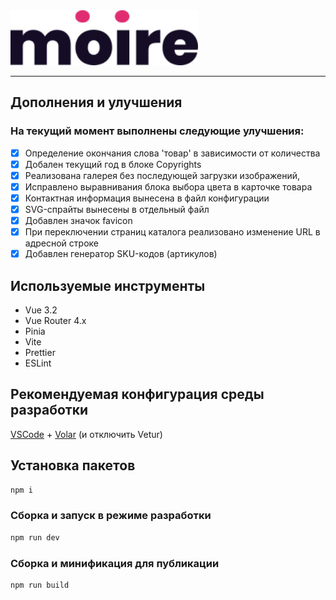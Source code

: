 
<img src="./moire/img/svg/logo-moire.svg" alt="moire" width="300"/>

---

## Дополнения и улучшения

### На текущий момент выполнены следующие улучшения:

* [X] Определение окончания слова 'товар' в зависимости от количества
* [X] Добален текущий год в блоке Copyrights
* [X] Реализована галерея без последующей загрузки изображений,
* [X] Исправлено выравнивания блока выбора цвета в карточке товара
* [X] Контактная информация вынесена в файл конфигурации
* [X] SVG-спрайты вынесены в отдельный файл
* [X] Добавлен значок favicon
* [X] При переключении страниц каталога реализовано изменение URL в адресной строке
* [X] Добавлен генератор SKU-кодов (артикулов)

## Используемые инструменты

- Vue 3.2
- Vue Router 4.x
- Pinia
- Vite
- Prettier
- ESLint

## Рекомендуемая конфигурация среды разработки

[VSCode](https://code.visualstudio.com/) + [Volar](https://marketplace.visualstudio.com/items?itemName=Vue.volar) (и отключить Vetur)

## Установка пакетов

```sh
npm i
```

### Сборка и запуск в режиме разработки

```sh
npm run dev
```

### Сборка и минификация для публикации

```sh
npm run build
```
